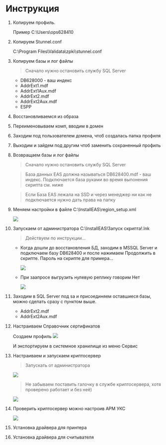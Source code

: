 # Инструкция

1. Копируем профиль.
    
    Пример C:\Users\ops628410
    
2. Копируем Stunnel.conf

   C:\Program Files\Validata\zpki\stunnel.conf
   
3. Копируем базы и лог файлы

   >Сначало нужно остановить службу SQL Server

   + DB628000 - ваш индекс   
   + AddrExt1.mdf   
   + AddrExt1Aux.mdf   
   + AddrExt2.mdf   
   + AddrExt2Aux.mdf   
   + ESPP

4. Восстановливаемся из образа
5. Переименовываем комп, вводим в домен
6. Заходим под пользователем домена, чтоб создалась папка профиля
7. Выходим и зайдем под другим чтоб заменить сохраненный профиль
8. Возвращаем базы и лог файлы

   >Сначало нужно остановить службу SQL Server
   
   >База данных EAS должна называться DB628400.mdf - ваш индекс. Подключается база руками во время выпонения скрипта см. ниже

   >Если База EAS лежала на SSD и через менеджер ни как не подключается нужно дать права на папку

9. Меняем настройки в файле C:\InstallEAS\region_setup.xml

    <img src="https://github.com/anti37/Win10_EAS/blob/main/region_setup.png">
   
10. Запускаем от администратора C:\InstallEAS\!Запуск скрипта!.lnk

    >Действуем по инструкции...
    
    + Когда дошли до восстановления БД, заходим в MSSQL Server и подключаем базу DB628400 и после нажимаем Продолжить в скрипте. Пароль на скрипте для примера...
        
        <img src="https://github.com/anti37/Win10_EAS/blob/main/connectDB.png">
     
    + При заапросе выгрузить нулевую реплику говорим Нет
        
        <img src="https://github.com/anti37/Win10_EAS/blob/main/replica.png">

11. Заходим в SQL Server под sa и присоединяем оставшиеся базы, можно сделать сразу с пунктом выше.

    + AddrExt2.mdf
    + AddrExt2Aux.mdf

12. Настраиваем Справочник сертификатов

    Создаем профиль
    <img src="https://github.com/anti37/Win10_EAS/blob/main/certProfile.png">
    
    И экспортируем в системное хранилище из меню Сервис

13. Настраиваем и запускаем криптосервер

    >Запускать от администратора

    <img src="https://github.com/anti37/Win10_EAS/blob/main/crypto.png">
    
    >Не забываем поставить галочку в службе криптосервера, хотя проверено работает и без неё)

    <img src="https://github.com/anti37/Win10_EAS/blob/main/cryptoservice.png">
   
14. Проверить криптосервер можно настроив АРМ УКС

    <img src="https://github.com/anti37/Win10_EAS/blob/main/armuks.png">
   
15. Установка драйвера для принтера
16. Установка драйвера для считывателя
